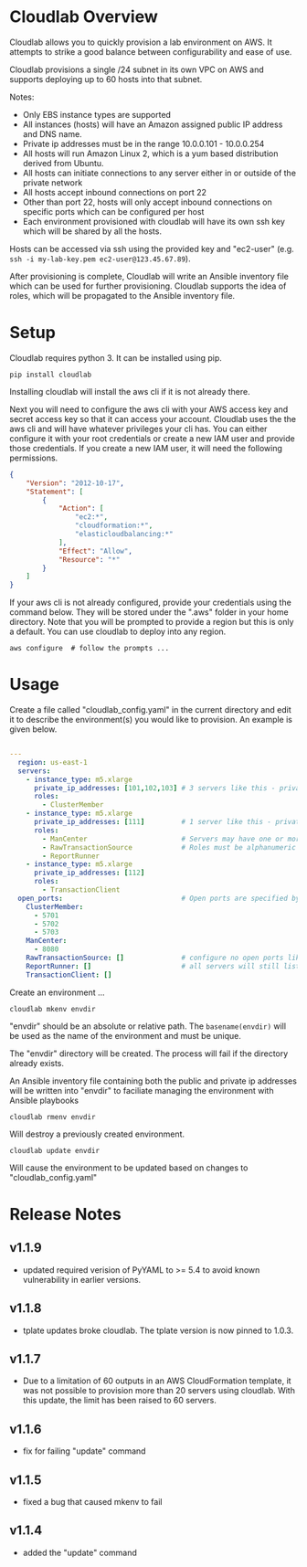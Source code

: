 # Cloudlab Overview

Cloudlab allows you to quickly provision a lab environment on AWS.  It attempts to strike a good balance between
configurability and ease of use.

Cloudlab provisions a single /24 subnet in its own VPC on AWS and supports deploying up to 60 hosts into that subnet.

Notes:
- Only EBS instance types are supported
- All instances (hosts) will have an Amazon assigned public IP address and DNS name.
- Private ip addresses must be in the range 10.0.0.101 - 10.0.0.254  
- All hosts will run Amazon Linux 2, which is a yum based distribution derived from Ubuntu.
- All hosts can initiate connections to any server either in or outside of the private network
- All hosts accept inbound connections on port 22
- Other than port 22, hosts will only accept inbound connections on specific ports which can be configured per host
- Each environment provisioned with cloudlab will have its own ssh key which will be shared by all the hosts.


Hosts can be accessed via ssh using the provided key and "ec2-user"
(e.g.  `ssh -i my-lab-key.pem ec2-user@123.45.67.89`).


After provisioning is complete, Cloudlab will write an Ansible inventory file which can be used for further provisioning.
Cloudlab supports the idea of roles, which will be propagated to the Ansible inventory file.

# Setup

Cloudlab requires python 3.  It can be installed using pip.

```
pip install cloudlab
```

Installing cloudlab will install the aws cli if it is not already there.

Next you will need to configure the aws cli with your AWS access key and
secret access key so that it can access your account.  Cloudlab uses the
the aws cli and will have whatever privileges your cli has.  You can either
configure it with your root credentials or create a new IAM user and provide
those credentials.  If you create a new IAM user, it will need the following
permissions.

```json
{
    "Version": "2012-10-17",
    "Statement": [
        {
            "Action": [
                "ec2:*",
                "cloudformation:*",
                "elasticloudbalancing:*"
            ],
            "Effect": "Allow",
            "Resource": "*"
        }
    ]
}
```

If your aws cli is not already configured, provide your credentials using the
command below.  They will be stored under the ".aws" folder in your home
directory.  Note that you will be prompted to provide a region but this is
only a default.  You can use cloudlab to deploy into any region.

```
aws configure  # follow the prompts ...
```
# Usage

Create a file called "cloudlab_config.yaml" in the current directory and edit it to describe the environment(s) you
would like to provision.  An example is given below.

```yaml

---
  region: us-east-1
  servers:
    - instance_type: m5.xlarge
      private_ip_addresses: [101,102,103] # 3 servers like this - private IPs will be 10.0.0.101,102,103
      roles:
        - ClusterMember
    - instance_type: m5.xlarge
      private_ip_addresses: [111]         # 1 server like this - private IP will be 10.0.0.111
      roles:
        - ManCenter                       # Servers may have one or more roles
        - RawTransactionSource            # Roles must be alphanumeric - no underscores or hyphens
        - ReportRunner
    - instance_type: m5.xlarge
      private_ip_addresses: [112]  
      roles:
        - TransactionClient
  open_ports:                             # Open ports are specified by role
    ClusterMember:
      - 5701
      - 5702
      - 5703
    ManCenter:
      - 8080
    RawTransactionSource: []              # configure no open ports like this
    ReportRunner: []                      # all servers will still listen on port 22 for SSH connections
    TransactionClient: []
```

Create an environment ...

```
cloudlab mkenv envdir
```

"envdir" should be an absolute or relative path.  The `basename(envdir)` will be used as the name of the environment
and must be unique.

The "envdir" directory will be created.  The process will fail if the directory already exists.

An Ansible inventory file containing both the public and private ip addresses will be written into
"envdir" to faciliate managing the environment with  Ansible playbooks

```
cloudlab rmenv envdir
```

Will destroy a previously created environment.

```
cloudlab update envdir

```

Will cause the environment to be updated based on changes to "cloudlab_config.yaml"

# Release Notes

## v1.1.9

- updated required verision of PyYAML to >= 5.4 to avoid known vulnerability in earlier versions.

## v1.1.8

- tplate updates broke cloudlab. The tplate version is now pinned to 1.0.3.

## v1.1.7

- Due to a limitation of 60 outputs in an AWS CloudFormation template, it was
  not possible to provision more than 20 servers using cloudlab.  With this
  update, the limit has been raised to 60 servers.

## v1.1.6

- fix for failing "update" command

## v1.1.5

- fixed a bug that caused mkenv to fail

## v1.1.4

- added the "update" command

